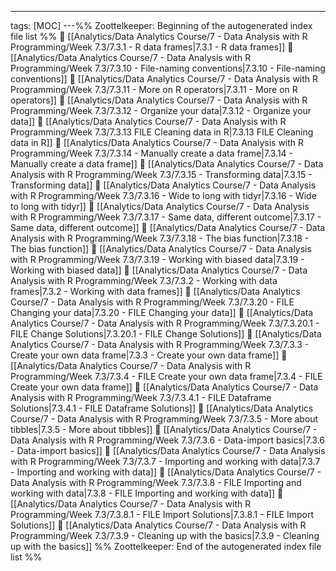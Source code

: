 ---
tags: [MOC]
---%% Zoottelkeeper: Beginning of the autogenerated index file list  %%
📄 [[Analytics/Data Analytics Course/7 - Data Analysis with R Programming/Week 7.3/7.3.1 - R data frames|7.3.1 - R data frames]]
📄 [[Analytics/Data Analytics Course/7 - Data Analysis with R Programming/Week 7.3/7.3.10 - File-naming conventions|7.3.10 - File-naming conventions]]
📄 [[Analytics/Data Analytics Course/7 - Data Analysis with R Programming/Week 7.3/7.3.11 - More on R operators|7.3.11 - More on R operators]]
📄 [[Analytics/Data Analytics Course/7 - Data Analysis with R Programming/Week 7.3/7.3.12 - Organize your data|7.3.12 - Organize your data]]
📄 [[Analytics/Data Analytics Course/7 - Data Analysis with R Programming/Week 7.3/7.3.13 FILE Cleaning data in R|7.3.13 FILE Cleaning data in R]]
📄 [[Analytics/Data Analytics Course/7 - Data Analysis with R Programming/Week 7.3/7.3.14 - Manually create a data frame|7.3.14 - Manually create a data frame]]
📄 [[Analytics/Data Analytics Course/7 - Data Analysis with R Programming/Week 7.3/7.3.15 - Transforming data|7.3.15 - Transforming data]]
📄 [[Analytics/Data Analytics Course/7 - Data Analysis with R Programming/Week 7.3/7.3.16 - Wide to long with tidyr|7.3.16 - Wide to long with tidyr]]
📄 [[Analytics/Data Analytics Course/7 - Data Analysis with R Programming/Week 7.3/7.3.17 - Same data, different outcome|7.3.17 - Same data, different outcome]]
📄 [[Analytics/Data Analytics Course/7 - Data Analysis with R Programming/Week 7.3/7.3.18 - The bias function|7.3.18 - The bias function]]
📄 [[Analytics/Data Analytics Course/7 - Data Analysis with R Programming/Week 7.3/7.3.19 - Working with biased data|7.3.19 - Working with biased data]]
📄 [[Analytics/Data Analytics Course/7 - Data Analysis with R Programming/Week 7.3/7.3.2 - Working with data frames|7.3.2 - Working with data frames]]
📄 [[Analytics/Data Analytics Course/7 - Data Analysis with R Programming/Week 7.3/7.3.20 - FILE Changing your data|7.3.20 - FILE Changing your data]]
📄 [[Analytics/Data Analytics Course/7 - Data Analysis with R Programming/Week 7.3/7.3.20.1 - FILE Change Solutions|7.3.20.1 - FILE Change Solutions]]
📄 [[Analytics/Data Analytics Course/7 - Data Analysis with R Programming/Week 7.3/7.3.3 - Create your own data frame|7.3.3 - Create your own data frame]]
📄 [[Analytics/Data Analytics Course/7 - Data Analysis with R Programming/Week 7.3/7.3.4 - FILE Create your own data frame|7.3.4 - FILE Create your own data frame]]
📄 [[Analytics/Data Analytics Course/7 - Data Analysis with R Programming/Week 7.3/7.3.4.1 - FILE Dataframe Solutions|7.3.4.1 - FILE Dataframe Solutions]]
📄 [[Analytics/Data Analytics Course/7 - Data Analysis with R Programming/Week 7.3/7.3.5 - More about tibbles|7.3.5 - More about tibbles]]
📄 [[Analytics/Data Analytics Course/7 - Data Analysis with R Programming/Week 7.3/7.3.6 - Data-import basics|7.3.6 - Data-import basics]]
📄 [[Analytics/Data Analytics Course/7 - Data Analysis with R Programming/Week 7.3/7.3.7 - Importing and working with data|7.3.7 - Importing and working with data]]
📄 [[Analytics/Data Analytics Course/7 - Data Analysis with R Programming/Week 7.3/7.3.8 - FILE Importing and working with data|7.3.8 - FILE Importing and working with data]]
📄 [[Analytics/Data Analytics Course/7 - Data Analysis with R Programming/Week 7.3/7.3.8.1 - FILE Import Solutions|7.3.8.1 - FILE Import Solutions]]
📄 [[Analytics/Data Analytics Course/7 - Data Analysis with R Programming/Week 7.3/7.3.9 - Cleaning up with the basics|7.3.9 - Cleaning up with the basics]]
%% Zoottelkeeper: End of the autogenerated index file list  %%
